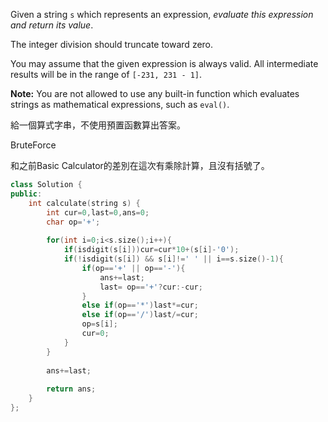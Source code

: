 Given a string `s` which represents an expression, _evaluate this expression and return its value_. 

The integer division should truncate toward zero.

You may assume that the given expression is always valid. All intermediate results will be in the range of `[-231, 231 - 1]`.

**Note:** You are not allowed to use any built-in function which evaluates strings as mathematical expressions, such as `eval()`.

給一個算式字串，不使用預置函數算出答案。

BruteForce

和之前Basic Calculator的差別在這次有乘除計算，且沒有括號了。

```cpp
class Solution {
public:
    int calculate(string s) {
        int cur=0,last=0,ans=0;
        char op='+';
        
        for(int i=0;i<s.size();i++){
            if(isdigit(s[i]))cur=cur*10+(s[i]-'0');
            if(!isdigit(s[i]) && s[i]!=' ' || i==s.size()-1){
                if(op=='+' || op=='-'){
                    ans+=last;
                    last= op=='+'?cur:-cur;
                }
                else if(op=='*')last*=cur;
                else if(op=='/')last/=cur;
                op=s[i];
                cur=0;
            }
        }
        
        ans+=last;
        
        return ans;
    }
};
```